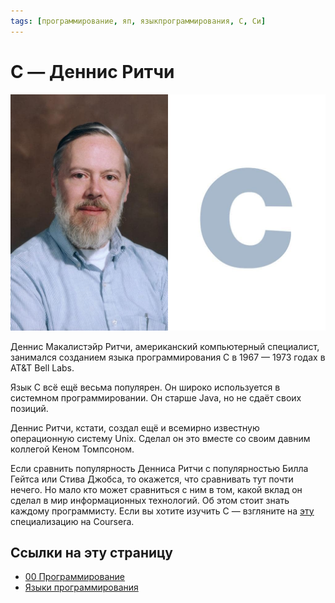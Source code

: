 ```yaml
---
tags: [программирование, яп, языкпрограммирования, C, Си]
---
```

# C — Деннис Ритчи

![C — Деннис Ритчи](../assets/C%20-%20%D0%94%D0%B5%D0%BD%D0%BD%D0%B8%D1%81%20%D0%A0%D0%B8%D1%82%D1%87%D0%B8.jpg)

Деннис Макалистэйр Ритчи, американский компьютерный специалист, занимался созданием языка программирования C в 1967 — 1973 годах в AT&T Bell Labs.  
  
Язык C всё ещё весьма популярен. Он широко используется в системном программировании. Он старше Java, но не сдаёт своих позиций.  
  
Деннис Ритчи, кстати, создал ещё и всемирно известную операционную систему Unix. Сделал он это вместе со своим давним коллегой Кеном Томпсоном.  
  
Если сравнить популярность Денниса Ритчи с популярностью Билла Гейтса или Стива Джобса, то окажется, что сравнивать тут почти нечего. Но мало кто может сравниться с ним в том, какой вклад он сделал в мир информационных технологий. Об этом стоит знать каждому программисту. Если вы хотите изучить C — взгляните на [эту](https://www.coursera.org/specializations/c-programming) специализацию на Coursera.

## Ссылки на эту страницу

- [00 Программирование](00%20%D0%9F%D1%80%D0%BE%D0%B3%D1%80%D0%B0%D0%BC%D0%BC%D0%B8%D1%80%D0%BE%D0%B2%D0%B0%D0%BD%D0%B8%D0%B5.md)
- [Языки программирования](%D0%AF%D0%B7%D1%8B%D0%BA%D0%B8%20%D0%BF%D1%80%D0%BE%D0%B3%D1%80%D0%B0%D0%BC%D0%BC%D0%B8%D1%80%D0%BE%D0%B2%D0%B0%D0%BD%D0%B8%D1%8F.md)

